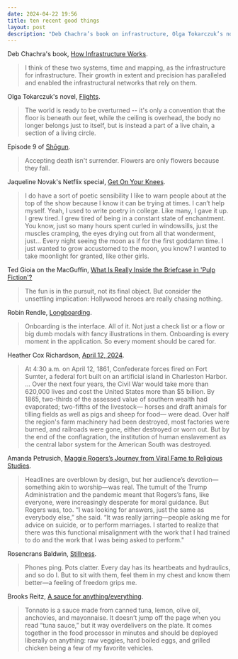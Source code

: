 ```yaml
---
date: 2024-04-22 19:56 
title: ten recent good things
layout: post
description: "Deb Chachra’s book on infrastructure, Olga Tokarczuk’s novel Flights, Shōgun Episode 9, Jaqueline Novak’s Netflix special, Ted Gioia on the MacGuffin, Robin Rendle on onboarding, Heather Cox Richardson on the Civil War, Amanda Petrusich on Maggie Rogers, Rosencrans Baldwin on stillness, and Brooks Reitz on versatile tonnato sauce."
---
```


Deb Chachra's book, [How Infrastructure Works](https://www.penguinrandomhouse.com/books/612711/how-infrastructure-works-by-deb-chachra/).

> I think of these two systems, time and mapping, as the infrastructure for infrastructure. Their growth in extent and precision has paralleled and enabled the infrastructural networks that rely on them.

Olga Tokarczuk's novel, [Flights](https://www.penguinrandomhouse.com/books/565058/flights-by-olga-tokarczuk-translated-by-jennifer-croft/). 

> The world is ready to be overturned -- it's only a convention that the floor is beneath our feet, while the ceiling is overhead, the body no longer belongs just to itself, but is instead a part of a live chain, a section of a living circle.

Episode 9 of [Shōgun](https://en.wikipedia.org/wiki/Shōgun_(2024_miniseries)). 

> Accepting death isn't surrender. Flowers are only flowers because they fall.

Jaqueline Novak's Netflix special, [Get On Your Knees](https://www.netflix.com/title/81240800).

> I do have a sort of poetic sensibility I like to warn people about at the top of the show because I know it can be trying at times. I can’t help myself. Yeah, I used to write poetry in college. Like many, I gave it up. I grew tired. I grew tired of being in a constant state of enchantment. You know, just so many hours spent curled in windowsills, just the muscles cramping, the eyes drying out from all that wonderment, just… Every night seeing the moon as if for the first goddamn time. I just wanted to grow accustomed to the moon, you know? I wanted to take moonlight for granted, like other girls.

Ted Gioia on the MacGuffin, [What Is Really Inside the Briefcase in 'Pulp Fiction'?](https://www.honest-broker.com/p/what-is-really-inside-the-briefcase) 

> The fun is in the pursuit, not its final object. But consider the unsettling implication: Hollywood heroes are really chasing nothing.

Robin Rendle, [Longboarding](https://robinrendle.com/notes/longboarding/).

> Onboarding is the interface. All of it. Not just a check list or a flow or big dumb modals with fancy illustrations in them. Onboarding is every moment in the application. So every moment should be cared for.

Heather Cox Richardson, [April 12, 2024](https://heathercoxrichardson.substack.com/p/april-12-2024).

> At 4:30 a.m. on April 12, 1861, Confederate forces fired on Fort Sumter, a federal fort built on an artificial island in Charleston Harbor. ... Over the next four years, the Civil War would take more than 620,000 lives and cost the United States more than $5 billion. By 1865, two-thirds of the assessed value of southern wealth had evaporated; two-fifths of the livestock— horses and draft animals for tilling fields as well as pigs and sheep for food— were dead. Over half the region's farm machinery had been destroyed, most factories were burned, and railroads were gone, either destroyed or worn out. But by the end of the conflagration, the institution of human enslavement as the central labor system for the American South was destroyed.

Amanda Petrusich, [Maggie Rogers’s Journey from Viral Fame to Religious Studies](https://www.newyorker.com/magazine/2024/04/15/maggie-rogers-profile). 

> Headlines are overblown by design, but her audience’s devotion—something akin to worship—was real. The tumult of the Trump Administration and the pandemic meant that Rogers’s fans, like everyone, were increasingly desperate for moral guidance. But Rogers was, too. “I was looking for answers, just the same as everybody else,” she said. “It was really jarring—people asking me for advice on suicide, or to perform marriages. I started to realize that there was this functional misalignment with the work that I had trained to do and the work that I was being asked to perform."

Rosencrans Baldwin, [Stillness](https://rosecrans.substack.com/p/stillness).

> Phones ping. Pots clatter. Every day has its heartbeats and hydraulics, and so do I. But to sit with them, feel them in my chest and know them better—a feeling of freedom grips me.

Brooks Reitz, [A sauce for anything/everything](https://brooksreitz.substack.com/p/a-sauce-for-anythingeverything). 

> Tonnato is a sauce made from canned tuna, lemon, olive oil, anchovies, and mayonnaise. It doesn’t jump off the page when you read “tuna sauce,” but it way overdelivers on the plate. It comes together in the food processor in minutes and should be deployed liberally on anything: raw veggies, hard boiled eggs, and grilled chicken being a few of my favorite vehicles.
